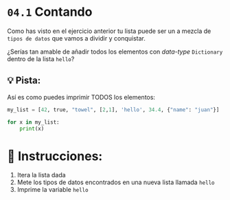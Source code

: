 # `04.1` Contando


Como has visto en el ejercicio anterior tu lista puede ser un a mezcla de
`tipos de datos` que vamos a dividir y conquistar.

¿Serías tan amable de añadir todos los elementos con *data-type* `Dictionary` dentro de la lista `hello`?


## 💡 Pista:

Así es como puedes imprimir TODOS los elementos:

```py
my_list = [42, true, "towel", [2,1], 'hello', 34.4, {"name": "juan"}]

for x in my_list:
    print(x)
```

# 📝 Instrucciones:
1. Itera la lista dada
2. Mete los tipos de datos encontrados en una nueva lista llamada `hello`
3. Imprime la variable `hello`
